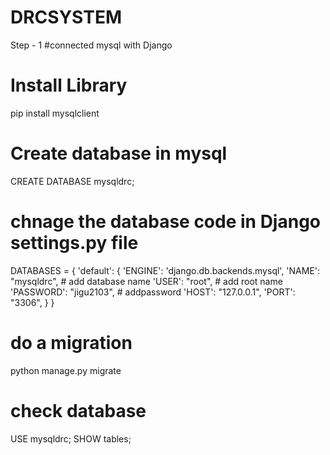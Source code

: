 # DRCSYSTEM
Step - 1
#connected mysql with Django
# Install Library
pip install mysqlclient
# Create database in mysql
CREATE DATABASE mysqldrc;
# chnage the database code in Django settings.py file
DATABASES = {
    'default': {
        'ENGINE': 'django.db.backends.mysql',
        'NAME': "mysqldrc", # add database name
        'USER': "root", # add root name
        'PASSWORD': "jigu2103", # addpassword
        'HOST': "127.0.0.1",
        'PORT': "3306",
    }
}

# do a migration 
python manage.py migrate

# check database
USE mysqldrc;
SHOW tables;
